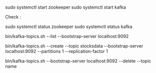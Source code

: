 sudo systemctl start zookeeper
sudo systemctl start kafka 

Check : 

sudo systemctl status zookeeper 
sudo systemctl status kafka 

bin/kafka-topics.sh --list --bootstrap-server localhost:9092 

bin/kafka-topics.sh --create --topic stocksdata --bootstrap-server localhost:9092 --partitions 1 --replication-factor 1

bin/kafka-topics.sh --bootstrap-server localhost:9092 --delete --topic name